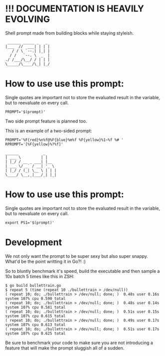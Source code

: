 # !!! DOCUMENTATION IS HEAVILY EVOLVING

Shell prompt made from building blocks while staying styleish.

```
 ______ _____ _   _ 
|___  //  ___| | | |
   / / \ `--.| |_| |
  / /   `--. \  _  |
./ /___/\__/ / | | |
\_____/\____/\_| |_/
```                    

# How to use use this prompt:

Single quotes are important not to store the evaluated result in the variable,
but to reevaluate on every call.

`PROMPT='$(prompt)'`

Two side prompt feature is planned too.

This is an example of a two-sided prompt:

```
PROMPT='%F{red}%n%f@%F{blue}%m%f %F{yellow}%1~%f %# '
RPROMPT='[%F{yellow}%?%f]'
```

```
______           _     
| ___ \         | |    
| |_/ / __ _ ___| |__  
| ___ \/ _` / __| '_ \ 
| |_/ / (_| \__ \ | | |
\____/ \__,_|___/_| |_|
```

# How to use use this prompt:

Single quotes are important not to store the evaluated result in the variable,
but to reevaluate on every call.

`export PS1='$(prompt)'`

# Development

We not only want the prompt to be super sexy but also super snappy. What'd be the point writting it in Go?! :)

So to bluntly benchmark it's speed, build the executable and then sample a 10x batch 5 times like this in ZSH:

```
$ go build bullettrain.go
$ repeat 5 (time (repeat 10 ./bullettrain > /dev/null))
( repeat 10; do; ./bullettrain > /dev/null; done; )  0.48s user 0.16s system 107% cpu 0.590 total
( repeat 10; do; ./bullettrain > /dev/null; done; )  0.48s user 0.14s system 107% cpu 0.581 total
( repeat 10; do; ./bullettrain > /dev/null; done; )  0.51s user 0.15s system 107% cpu 0.615 total
( repeat 10; do; ./bullettrain > /dev/null; done; )  0.49s user 0.17s system 107% cpu 0.613 total
( repeat 10; do; ./bullettrain > /dev/null; done; )  0.51s user 0.17s system 107% cpu 0.625 total
```

Be sure to benchmark your code to make sure you are not introducing a feature that will make the prompt sluggish all of a sudden.
